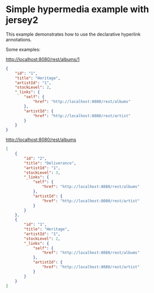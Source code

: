 # Simple hypermedia example with jersey2
This example demonstrates how to use the declarative hyperlink annotations.

Some examples:

<http://localhost:8080/rest/albums/1>
```json
{
    "id": "1",
    "title": "Heritage",
    "artistId": "1",
    "stockLevel": 2,
    "_links": {
        "self": {
            "href": "http://localhost:8080/rest/albums"
        },
        "artistId": {
            "href": "http://localhost:8080/rest/artist"
        }
    }
}
```

<http://localhost:8080/rest/albums>
```json
[
    {
        "id": "2",
        "title": "Deliverance",
        "artistId": "1",
        "stockLevel": 3,
        "_links": {
            "self": {
                "href": "http://localhost:8080/rest/albums"
            },
            "artistId": {
                "href": "http://localhost:8080/rest/artist"
            }
        }
    },
    {
        "id": "1",
        "title": "Heritage",
        "artistId": "1",
        "stockLevel": 2,
        "_links": {
            "self": {
                "href": "http://localhost:8080/rest/albums"
            },
            "artistId": {
                "href": "http://localhost:8080/rest/artist"
            }
        }
    }
]
```
